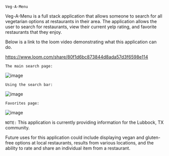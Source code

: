`Veg-A-Menu`  

Veg-A-Menu is a full stack application that allows someone to search for all vegetarian options at restaurants in their area.
The application allows the user to search for restaurants, view their current yelp rating, and favorite restaurants that they enjoy.

Below is a link to the loom video demonstrating what this application can do.

https://www.loom.com/share/80f1d6bc873844d8ada57d3f6598e114

`The main search page:`

![image](https://user-images.githubusercontent.com/97996349/197815159-39efe14e-e991-4d74-bd02-f7a0c10ba83b.png)

`Using the search bar:`

![image](https://user-images.githubusercontent.com/97996349/197815597-452a351c-a194-4506-9c24-fa441a6af37e.png)

`Favorites page:`

![image](https://user-images.githubusercontent.com/97996349/197815789-ab4c1f2d-7e4d-41bc-bedd-9ebd11a9c745.png)

`NOTE:` This application is currently providing information for the Lubbock, TX community.

Future uses for this application could include displaying vegan and gluten-free options at local restaurants, results from various locations, and the ability to rate and share an individual item from a restaurant.
